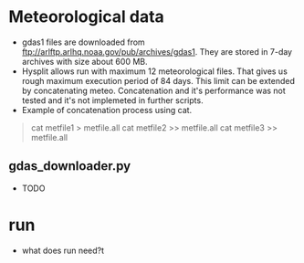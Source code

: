 # Meteorological data

* gdas1 files are downloaded from ftp://arlftp.arlhq.noaa.gov/pub/archives/gdas1. They are stored in 7-day archives with size about 600 MB.  
* Hysplit allows run with maximum 12 meteorological files. That gives us rough maximum execution period of 84 days. This limit can be extended by concatenating meteo. Concatenation and it's performance was not tested and it's not implemeted in further scripts.
* Example of concatenation process using cat.

> cat metfile1 > metfile.all
> cat metfile2 >> metfile.all
> cat metfile3 >> metfile.all

## gdas_downloader.py

* TODO

# run
  * what does run need?t